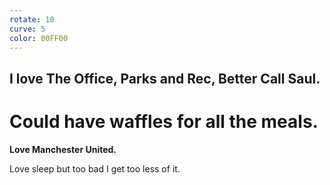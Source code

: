 ```yaml
---
rotate: 10
curve: 5
color: 00FF00
---
```

## I love The Office, Parks and Rec, Better Call Saul.

# Could have waffles for all the meals.

**Love Manchester United.**

Love sleep but too bad I get too less of it.